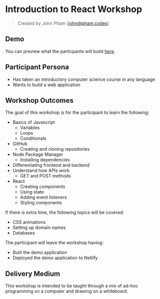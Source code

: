 # Introduction to React Workshop

> Created by John Pham ([john@pham.codes](mailto:john@pham.codes))

## Demo

You can preview what the particpants will build [here](https://upbeat-wozniak-d5421d.netlify.com/).

## Participant Persona

- Has taken an introductory computer science course in any language
- Wants to build a web application

## Workshop Outcomes

The goal of this workshop is for the participant to learn the following:

- Basics of Javascript
  - Variables
  - Loops
  - Conditionals
- GitHub
  - Creating and cloning repositories
- Node Package Manager
  - Installing dependencies
- Differentiating frontend and backend
- Understand how APIs work
  - GET and POST methods
- React
  - Creating components
  - Using state
  - Adding event listeners
  - Styling components

If there is extra time, the following topics will be covered:

- CSS animations
- Setting up domain names
- Databases

The participant will leave the workshop having:

- Built the demo application
- Deployed the demo application to Netlify

## Delivery Medium

This workshop is intended to be taught through a mix of ad-hoc programming on a computer and drawing on a whiteboard.
